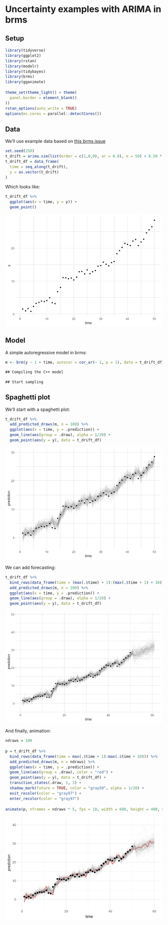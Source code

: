Uncertainty examples with ARIMA in brms
================

## Setup

``` r
library(tidyverse)
library(ggplot2)
library(rstan)
library(modelr)
library(tidybayes)
library(brms)
library(gganimate)

theme_set(theme_light() + theme(
  panel.border = element_blank()
))
rstan_options(auto_write = TRUE)
options(mc.cores = parallel::detectCores())
```

## Data

We’ll use example data based on [this brms
issue](https://github.com/paul-buerkner/brms/issues/398)

``` r
set.seed(250)
t_drift = arima.sim(list(order = c(1,0,0), ar = 0.8), n = 50) + 0.50 * seq(1,50)
t_drift_df = data_frame(
  time = seq_along(t_drift),
  y = as.vector(t_drift)
)
```

Which looks like:

``` r
t_drift_df %>%
  ggplot(aes(x = time, y = y)) +
  geom_point()
```

![](arima_files/figure-gfm/unnamed-chunk-2-1.png)<!-- -->

## Model

A simple autoregressive model in brms:

``` r
m <- brm(y ~ 1 + time, autocor = cor_ar(~ 1, p = 1), data = t_drift_df)
```

    ## Compiling the C++ model

    ## Start sampling

## Spaghetti plot

We’ll start with a spaghetti plot:

``` r
t_drift_df %>%
  add_predicted_draws(m, n = 100) %>%
  ggplot(aes(x = time, y = .prediction)) +
  geom_line(aes(group = .draw), alpha = 1/20) +
  geom_point(aes(y = y), data = t_drift_df)
```

![](arima_files/figure-gfm/unnamed-chunk-4-1.png)<!-- -->

We can add forecasting:

``` r
t_drift_df %>%
  bind_rows(data_frame(time = (max(.$time) + 1):(max(.$time + 1) + 10))) %>%
  add_predicted_draws(m, n = 100) %>%
  ggplot(aes(x = time, y = .prediction)) +
  geom_line(aes(group = .draw), alpha = 1/20) +
  geom_point(aes(y = y), data = t_drift_df)
```

![](arima_files/figure-gfm/unnamed-chunk-5-1.png)<!-- -->

And finally, animation:

``` r
ndraws = 100

p = t_drift_df %>%
  bind_rows(data_frame(time = max(.$time + 1):max(.$time + 10))) %>%
  add_predicted_draws(m, n = ndraws) %>%
  ggplot(aes(x = time, y = .prediction)) +
  geom_line(aes(group = .draw), color = "red") +
  geom_point(aes(y = y), data = t_drift_df) +
  transition_states(.draw, 1, 3) +
  shadow_mark(future = TRUE, color = "gray50", alpha = 1/20) +
  exit_recolor(color = "gray97") +
  enter_recolor(color = "gray97")

animate(p, nframes = ndraws * 5, fps = 10, width = 600, height = 400, res = 100, type = "cairo")
```

![](arima_files/figure-gfm/unnamed-chunk-6-1.gif)<!-- -->
